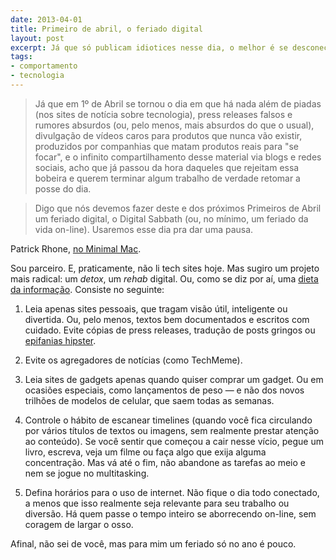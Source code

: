 ```yaml
---
date: 2013-04-01
title: Primeiro de abril, o feriado digital
layout: post
excerpt: Já que só publicam idiotices nesse dia, o melhor é se desconectar
tags: 
- comportamento
- tecnologia
---
```


> Já que em 1º de Abril se tornou o dia em que há nada além de piadas (nos sites de notícia sobre tecnologia), press releases falsos e rumores absurdos (ou, pelo menos, mais absurdos do que o usual), divulgação de vídeos caros para produtos que nunca vão existir, produzidos por companhias que matam produtos reais para "se focar", e o infinito compartilhamento desse material via blogs e redes sociais, acho que já passou da hora daqueles que rejeitam essa bobeira e querem terminar algum trabalho de verdade retomar a posse do dia.

> Digo que nós devemos fazer deste e dos próximos Primeiros de Abril um feriado digital, o Digital Sabbath (ou, no mínimo, um feriado da vida on-line). Usaremos esse dia pra dar uma pausa.

Patrick Rhone, [no Minimal Mac](http://minimalmac.com/post/46821491473/i-declare-april-1st-digital-sabbatical-day).

Sou parceiro. E, praticamente, não li tech sites hoje. Mas sugiro um projeto mais radical: um *detox*, um *rehab* digital. Ou, como se diz por aí, uma [dieta da informação](http://www.informationdiet.com/). Consiste no seguinte:

1. Leia apenas sites pessoais, que tragam visão útil, inteligente ou divertida. Ou, pelo menos, textos bem documentados e escritos com cuidado. Evite cópias de press releases, tradução de posts gringos ou [epifanias hipster](http://papodehomem.com.br/viciados-em-epifanias-dr-wtf-1/).

2. Evite os agregadores de notícias (como TechMeme).

3. Leia sites de gadgets apenas quando quiser comprar um gadget. Ou em ocasiões especiais, como lançamentos de peso — e não dos novos trilhões de modelos de celular, que saem todas as semanas.

4. Controle o hábito de escanear timelines (quando você fica circulando por vários títulos de textos ou imagens, sem realmente prestar atenção ao conteúdo). Se você sentir que começou a cair nesse vício, pegue um livro, escreva, veja um filme ou faça algo que exija alguma concentração. Mas vá até o fim, não abandone as tarefas ao meio e nem se jogue no multitasking.

5. Defina horários para o uso de internet. Não fique o dia todo conectado, a menos que isso realmente seja relevante para seu trabalho ou diversão. Há quem passe o tempo inteiro se aborrecendo on-line, sem coragem de largar o osso.

Afinal, não sei de você, mas para mim um feriado só no ano é pouco.